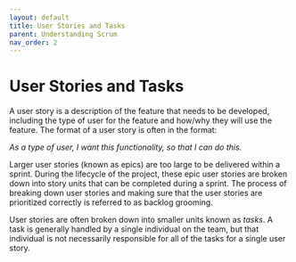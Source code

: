 ```yaml
---
layout: default
title: User Stories and Tasks
parent: Understanding Scrum
nav_order: 2
---
```


# User Stories and Tasks
A user story is a description of the feature that needs to be developed, including the type of user for the feature and how/why they will use the feature. 
The format of a user story is often in the format:

_As a type of user, I want this functionality, so that I can do this._

Larger user stories (known as epics) are too large to be delivered within a sprint. During the lifecycle of the project, these epic user stories are 
broken down into story units that can be completed during a sprint. The process of breaking down user stories and making sure that the user stories are 
prioritized correctly is referred to as backlog grooming.

User stories are often broken down into smaller units known as _tasks_. A task is generally handled by a single individual on the team, but that individual 
is not necessarily responsible for all of the tasks for a single user story.

